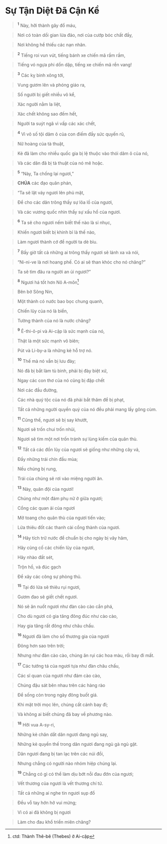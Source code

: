 # Sự Tận Diệt Đã Cận Kề

> <sup><b>1</b></sup> Này, hỡi thành gây đổ máu,
>


> Nơi có toàn dối gian lừa đảo, nơi của cướp bóc chất đầy,
>


> Nơi không hề thiếu các nạn nhân.
>


> <sup><b>2</b></sup> Tiếng roi vun vút, tiếng bánh xe chiến mã rầm rầm,
>


> Tiếng vó ngựa phi dồn dập, tiếng xe chiến mã rền vang!
>


> <sup><b>3</b></sup> Các kỵ binh xông tới,
>


> Vung gươm lên và phóng giáo ra,
>


> Số người bị giết nhiều vô kể,
>


> Xác người nằm la liệt,
>


> Xác chết không sao đếm hết,
>


> Người ta suýt ngã vì vấp các xác chết,
>


> <sup><b>4</b></sup> Vì vô số tội dâm ô của con điếm đầy sức quyến rũ,
>


> Nữ hoàng của tà thuật,
>


> Kẻ đã làm cho nhiều quốc gia bị lệ thuộc vào thói dâm ô của nó,
>


> Và các dân đã bị tà thuật của nó mê hoặc.
>


> <sup><b>5</b></sup> “Này, Ta chống lại ngươi,”
>


> **CHÚA** các đạo quân phán,
>


> “Ta sẽ lật váy ngươi lên phủ mặt,
>


> Để cho các dân trông thấy sự lõa lồ của ngươi,
>


> Và các vương quốc nhìn thấy sự xấu hổ của ngươi.
>


> <sup><b>6</b></sup> Ta sẽ cho ngươi nếm biết thế nào là sỉ nhục,
>


> Khiến ngươi biết bị khinh bỉ là thế nào,
>


> Làm ngươi thành cớ để người ta dè bỉu.
>


> <sup><b>7</b></sup> Bấy giờ tất cả những ai trông thấy ngươi sẽ lánh xa và nói,
>


> “Ni-ni-ve là nơi hoang phế. Có ai sẽ than khóc cho nó chăng?”
>


> Ta sẽ tìm đâu ra người an ủi ngươi?”
>


> <sup><b>8</b></sup> Ngươi há tốt hơn Nô A-môn[^1-7edaf7ce-4037-4372-bd66-c4ad4b0e0d96]
>


> Bên bờ Sông Nin,
>


> Một thành có nước bao bọc chung quanh,
>


> Chiến lũy của nó là biển,
>


> Tường thành của nó là nước chăng?
>


> <sup><b>9</b></sup> Ê-thi-ô-pi và Ai-cập là sức mạnh của nó,
>


> Thật là một sức mạnh vô biên;
>


> Pút và Li-by-a là những kẻ hỗ trợ nó.
>


> <sup><b>10</b></sup> Thế mà nó vẫn bị lưu đày;
>


> Nó đã bị bắt làm tù binh, phải bị đày biệt xứ,
>


> Ngay các con thơ của nó cũng bị đập chết
>


> Nơi các đầu đường,
>


> Các nhà quý tộc của nó đã phải bắt thăm để bị phạt,
>


> Tất cả những người quyền quý của nó đều phải mang lấy gông cùm.
>


> <sup><b>11</b></sup> Cũng thế, ngươi sẽ bị say khướt,
>


> Ngươi sẽ trốn chui trốn nhủi,
>


> Ngươi sẽ tìm một nơi trốn tránh sự lùng kiếm của quân thù.
>


> <sup><b>12</b></sup> Tất cả các đồn lũy của ngươi sẽ giống như những cây vả,
>


> Đầy những trái chín đầu mùa;
>


> Nếu chúng bị rung,
>


> Trái của chúng sẽ rơi vào miệng người ăn.
>


> <sup><b>13</b></sup> Này, quân đội của ngươi!
>


> Chúng như một đám phụ nữ ở giữa ngươi;
>


> Cổng các quan ải của ngươi
>


> Mở toang cho quân thù của ngươi tiến vào;
>


> Lửa thiêu đốt các thanh cài cổng thành của ngươi.
>


> <sup><b>14</b></sup> Hãy tích trữ nước để chuẩn bị cho ngày bị vây hãm,
>


> Hãy củng cố các chiến lũy của ngươi,
>


> Hãy nhào đất sét,
>


> Trộn hồ, và đúc gạch
>


> Để xây các công sự phòng thủ.
>


> <sup><b>15</b></sup> Tại đó lửa sẽ thiêu rụi ngươi,
>


> Gươm đao sẽ giết chết ngươi.
>


> Nó sẽ ăn nuốt ngươi như đàn cào cào cắn phá,
>


> Cho dù ngươi có gia tăng đông đúc như cào cào,
>


> Hay gia tăng rất đông như châu chấu.
>


> <sup><b>16</b></sup> Ngươi đã làm cho số thương gia của ngươi
>


> Đông hơn sao trên trời;
>


> Nhưng như đàn cào cào, chúng ăn rụi các hoa màu, rồi bay đi mất.
>


> <sup><b>17</b></sup> Các tướng tá của ngươi tựa như đàn châu chấu,
>


> Các sĩ quan của ngươi như đám cào cào,
>


> Chúng đậu sát bên nhau trên các hàng rào
>


> Để sống còn trong ngày đông buốt giá.
>


> Khi mặt trời mọc lên, chúng cất cánh bay đi;
>


> Và không ai biết chúng đã bay về phương nào.
>


> <sup><b>18</b></sup> Hỡi vua A-sy-ri,
>


> Những kẻ chăn dắt dân ngươi đang ngủ say,
>


> Những kẻ quyền thế trong dân ngươi đang ngủ gà ngủ gật.
>


> Dân ngươi đang bị tan lạc trên các núi đồi,
>


> Nhưng chẳng có người nào nhóm hiệp chúng lại.
>


> <sup><b>19</b></sup> Chẳng có gì có thể làm dịu bớt nỗi đau đớn của ngươi;
>


> Vết thương của ngươi là vết thương chí tử.
>


> Tất cả những ai nghe tin ngươi sụp đổ
>


> Đều vỗ tay hớn hở vui mừng;
>


> Vì có ai đã không bị ngươi
>


> Làm cho đau khổ triền miên chăng?
>

[^1-7edaf7ce-4037-4372-bd66-c4ad4b0e0d96]: ctd: Thành Thê-bê (Thebes) ở Ai-cập